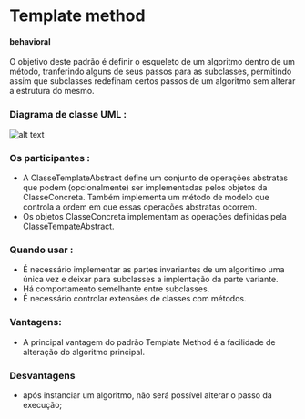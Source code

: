 # Template method
#### behavioral
O objetivo deste padrão é definir o esqueleto de um algoritmo dentro de um método,
tranferindo alguns de seus passos para as subclasses, permitindo assim que subclasses redefinam certos passos de um algoritmo sem alterar a estrutura do mesmo.

### Diagrama de classe UML :
![alt text](https://www.thiengo.com.br/img/post/normal/2mukgjhalorsrofoqh4tsmkoo7d6109366674f9e6415c8aac1e22b99ea.jpg)

### Os participantes :
- A ClasseTemplateAbstract define um conjunto de operações abstratas que podem (opcionalmente) ser implementadas pelos objetos da ClasseConcreta. Também implementa um método de modelo que controla a ordem em que essas operações abstratas ocorrem.
- Os objetos ClasseConcreta implementam as operações definidas pela ClasseTempateAbstract.

### Quando usar : 
- É necessário implementar as partes invariantes de um algoritimo uma única vez e deixar para subclasses a implentação da parte variante.
- Há comportamento semelhante entre subclasses.
- É necessário controlar extensões de classes com métodos.


### Vantagens:
- A principal vantagem do padrão Template Method é a facilidade de alteração do algoritmo principal.

### Desvantagens
- após instanciar um algoritmo, não será possível alterar o passo da execução;
